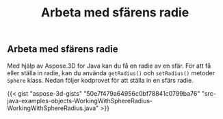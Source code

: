 ﻿---
title: Arbeta med sfärens radie
type: docs
weight: 50
url: /sv/java/working-with-radius-of-sphere/
description: Med hjälp av Aspose.3D for Java kan du få en radie av en sfär.
---
## **Arbeta med sfärens radie**
Med hjälp av Aspose.3D for Java kan du få en radie av en sfär. För att få eller ställa in radie, kan du använda `getRadius()` och `setRadius()` metoder `Sphere` klass. Nedan följer kodprovet för att ställa in en sfärs radie.

{{< gist "aspose-3d-gists" "50e7f479a64956c0bf78841c0799ba76" "src-java-examples-objects-WorkingWithSphereRadius-WorkingWithSphereRadius.java" >}}
